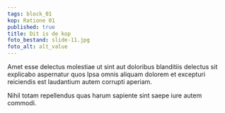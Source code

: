 ```yaml
---
tags: block_01
kop: Ratione 01
published: true
title: Dit is de kop
foto_bestand: slide-11.jpg
foto_alt: alt_value
---
```


Amet esse delectus molestiae ut sint aut doloribus blanditiis delectus sit explicabo aspernatur quos Ipsa omnis aliquam dolorem et excepturi reiciendis est laudantium autem corrupti aperiam.

Nihil totam repellendus quas harum sapiente sint saepe iure autem commodi.
